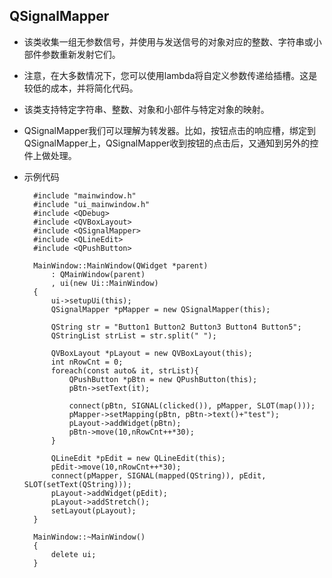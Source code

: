 ## QSignalMapper
- 该类收集一组无参数信号，并使用与发送信号的对象对应的整数、字符串或小部件参数重新发射它们。
- 注意，在大多数情况下，您可以使用lambda将自定义参数传递给插槽。这是较低的成本，并将简化代码。
- 该类支持特定字符串、整数、对象和小部件与特定对象的映射。
- QSignalMapper我们可以理解为转发器。比如，按钮点击的响应槽，绑定到QSignalMapper上，QSignalMapper收到按钮的点击后，又通知到另外的控件上做处理。
- 示例代码

		#include "mainwindow.h"
		#include "ui_mainwindow.h"
		#include <QDebug>
		#include <QVBoxLayout>
		#include <QSignalMapper>
		#include <QLineEdit>
		#include <QPushButton>
		
		MainWindow::MainWindow(QWidget *parent)
		    : QMainWindow(parent)
		    , ui(new Ui::MainWindow)
		{
		    ui->setupUi(this);
		    QSignalMapper *pMapper = new QSignalMapper(this);
		
		    QString str = "Button1 Button2 Button3 Button4 Button5";
		    QStringList strList = str.split(" ");
		
		    QVBoxLayout *pLayout = new QVBoxLayout(this);
		    int nRowCnt = 0;
		    foreach(const auto& it, strList){
		        QPushButton *pBtn = new QPushButton(this);
		        pBtn->setText(it);
		
		        connect(pBtn, SIGNAL(clicked()), pMapper, SLOT(map()));
		        pMapper->setMapping(pBtn, pBtn->text()+"test");
		        pLayout->addWidget(pBtn);
		        pBtn->move(10,nRowCnt++*30);
		    }
		
		    QLineEdit *pEdit = new QLineEdit(this);
		    pEdit->move(10,nRowCnt++*30);
		    connect(pMapper, SIGNAL(mapped(QString)), pEdit, SLOT(setText(QString)));
		    pLayout->addWidget(pEdit);
		    pLayout->addStretch();
		    setLayout(pLayout);
		}
		
		MainWindow::~MainWindow()
		{
		    delete ui;
		}

